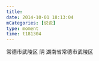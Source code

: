 ```yaml
---
title: 
date: 2014-10-01 18:13:04
mCategories: [说说]
type: moment
time: t181304
---
```


<div id="pics-20141001181304"></div>

<script src="/lib/moment/pics.js"></script>
<script>
var data = [
    {"link": "2014-10-01_000000.webp", "type": "shuoshuo"},
    {"link": "2014-10-01_000001.webp", "type": "shuoshuo"}
];
picsRender(data, "pics-20141001181304");
</script>

常德市武陵区 阴
湖南省常德市武陵区
